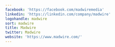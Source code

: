 ```yaml
---
facebook: 'https://facebook.com/madwiremedia'
linkedin: 'https://linkedin.com/company/madwire'
logohandle: madwire
sort: madwire
title: Madwire
twitter: Madwire
website: 'https://www.madwire.com/'
---
```

